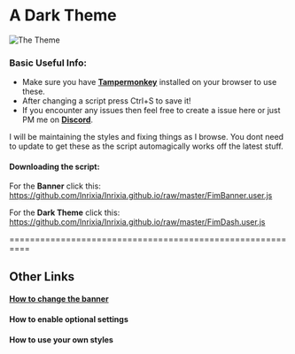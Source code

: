 # A Dark Theme

![The Theme](https://camo.derpicdn.net/035bf41541cc8c83bb27eeb45abba77ecccc9007?url=https%3A%2F%2Fi.imgur.com%2FWyRb4Ax.png)

### Basic Useful Info:

 * Make sure you have **[Tampermonkey](http://tampermonkey.net/)** installed on your browser to use these.
 * After changing a script press Ctrl+S to save it!
 * If you encounter any issues then feel free to create a issue here or just PM me on **[Discord](https://discordapp.com/)**.

I will be maintaining the styles and fixing things as I browse. You dont need to update to get these as the script automagically works off the latest stuff.

#### Downloading the script:
For the **Banner** click this:
https://github.com/Inrixia/Inrixia.github.io/raw/master/FimBanner.user.js

For the **Dark Theme** click this:
https://github.com/Inrixia/Inrixia.github.io/raw/master/FimDash.user.js

==========================================================

## Other Links

#### [How to change the banner](https://github.com/Inrixia/Inrixia.github.io/blob/master/banner_change.md)

#### How to enable optional settings

#### How to use your own styles
